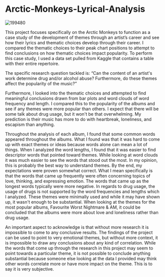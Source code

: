 # Arctic-Monkeys-Lyrical-Analysis
![199480](https://github.com/rhyuo/Arctic-Monkeys-Lyrical-Analysis/assets/134334899/f026f20b-f68b-4996-9349-5d7a325d40ac)

This project focuses specifically on the Arctic Monkeys to function as a case study of the development of themes through an artist’s career and see how their lyrics and thematic choices develop through their career. I compared the thematic choices to their peak chart positions to attempt to find conclusions on how thematic choices impact popularity. To perform this case study, I used a data set pulled from Kaggle that contains a table with their entire repertoire.

The specific research question tackled is: “Can the content of an artist's work determine drug and/or alcohol abuse? Furthermore, do these themes affect the popularity of the music?”

Furthermore, I looked into the thematic choices and attempted to find meaningful conclusions drawn from bar plots and word clouds of word frequency and length. I compared this to the popularity of the albums and see if any themes were more popular than others. I expect that there will be some talk about drug usage, but it won't be that overwhelming. My prediction is their music has more to do with heartbreak, loneliness, and escapism than anything.

Throughout the analysis of each album, I found that some common words appeared throughout the albums. What I found was that it was hard to come up with exact themes or ideas because words alone can mean a lot of things. When I analyzed the word lengths, I found that it was easier to find descriptor words that pointed toward themes. While looking at word clouds it was much easier to see the words that stood out the most. In my opinion, this is probably the best way to understand themes. By the end, my expectations were proven somewhat correct. What I mean specifically is that the words that came up frequently were often concerning topics of love, thinking, and expressing emotion. The words that came up as the longest words typically were more negative. In regards to drug usage, the usage of drugs is not supported by the word frequencies and lengths which I analyzed. These themes were minimally used and while it may have shown up, it wasn't enough to be substantial. When looking at the themes for the most popular albums, Favourite Worst Nightmare & AM, it could be concluded that the albums were more about love and loneliness rather than drug usage.

An important aspect to acknowledge is that without more research it is impossible to come to any conclusive results. The findings of the project can be used to point to very emotional themes, but without more context, it is impossible to draw any conclusions about any kind of correlation. While the words that come up through the research in this project may seem to point towards a particular theme, it is not possible to conclude anything substantial because someone else looking at the data I provided may think other words correlate more or have more impact on the theme. This is to say it is very subjective.
